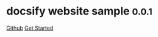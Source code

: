 # docsify website sample <small>0.0.1</small>

<a href="https://github.com/midsummer-j/VercelProject">Github</a>
<a href="#README">Get Started</a>
